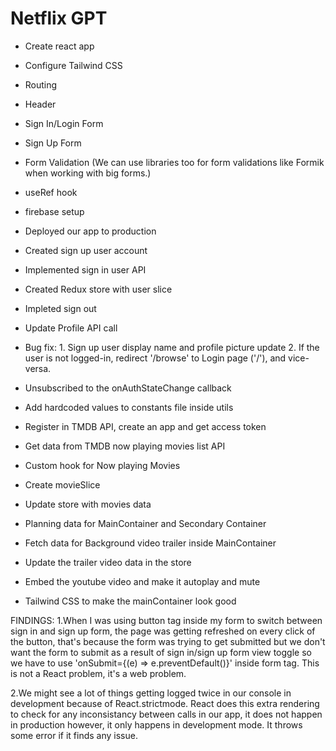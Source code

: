 # Netflix GPT

- Create react app
- Configure Tailwind CSS
- Routing
- Header
- Sign In/Login Form
- Sign Up Form

- Form Validation 
(We can use libraries too for form validations like Formik when working with big forms.)

- useRef hook
- firebase setup
- Deployed our app to production
- Created sign up user account
- Implemented sign in user API
- Created Redux store with user slice
- Impleted sign out
- Update Profile API call
- Bug fix: 1. Sign up user display name and profile picture update
           2. If the  user is not logged-in, redirect '/browse' to Login page ('/'), and vice-versa.
- Unsubscribed to the onAuthStateChange callback
- Add hardcoded values to constants file inside utils
- Register in TMDB API, create an app and get access token
- Get data from TMDB now playing movies list API
- Custom hook for Now playing Movies
- Create movieSlice
- Update store with movies data
- Planning data for MainContainer and Secondary Container
- Fetch data for Background video trailer inside MainContainer
- Update the trailer video data in the store
- Embed the youtube video and make it autoplay and mute
- Tailwind CSS to make the mainContainer look good 


FINDINGS:
1.When I was using button tag inside my form to switch between sign in and sign up form, the page was getting refreshed on every click of the button, that's because the form was trying to get submitted but we don't want the form to submit as a result of sign in/sign up form view toggle so we have to use 'onSubmit={(e) => e.preventDefault()}' inside form tag. This is not a React problem, it's a web problem.

2.We might see a lot of things getting logged twice in our console in development because of React.strictmode. React does this extra rendering to check for any inconsistancy between calls in our app, it does not happen in production however, it only happens in development mode. It throws some error if it finds any issue.